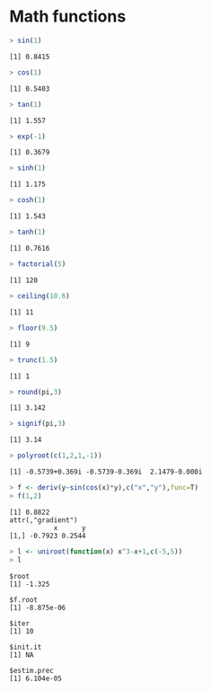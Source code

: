 

# Math functions


```r
> sin(1)
```

```
[1] 0.8415
```

```r
> cos(1)
```

```
[1] 0.5403
```

```r
> tan(1)
```

```
[1] 1.557
```

```r
> exp(-1)
```

```
[1] 0.3679
```

```r
> sinh(1)
```

```
[1] 1.175
```

```r
> cosh(1)
```

```
[1] 1.543
```

```r
> tanh(1)
```

```
[1] 0.7616
```

```r
> factorial(5)
```

```
[1] 120
```

```r
> ceiling(10.6)
```

```
[1] 11
```

```r
> floor(9.5)
```

```
[1] 9
```

```r
> trunc(1.5)
```

```
[1] 1
```

```r
> round(pi,3)
```

```
[1] 3.142
```

```r
> signif(pi,3)
```

```
[1] 3.14
```

```r
> polyroot(c(1,2,1,-1))
```

```
[1] -0.5739+0.369i -0.5739-0.369i  2.1479-0.000i
```

```r
> f <- deriv(y~sin(cos(x)*y),c("x","y"),func=T)
> f(1,2)
```

```
[1] 0.8822
attr(,"gradient")
           x      y
[1,] -0.7923 0.2544
```

```r
> l <- uniroot(function(x) x^3-x+1,c(-5,5))
> l
```

```
$root
[1] -1.325

$f.root
[1] -8.875e-06

$iter
[1] 10

$init.it
[1] NA

$estim.prec
[1] 6.104e-05
```

